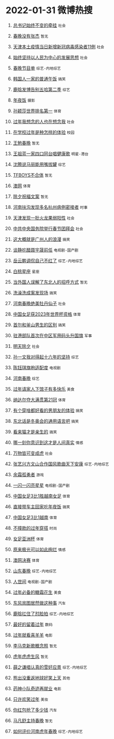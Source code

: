 # 2022-01-31 微博热搜 
1. [总书记始终不变的牵挂](https://m.weibo.cn/search?containerid=100103type%3D1%26t%3D10%26q%3D%23%E6%80%BB%E4%B9%A6%E8%AE%B0%E5%A7%8B%E7%BB%88%E4%B8%8D%E5%8F%98%E7%9A%84%E7%89%B5%E6%8C%82%23&isnewpage=1&extparam=seat%3D1%26pos%3D0%26dgr%3D0%26c_type%3D51%26filter_type%3Drealtimehot%26cate%3D10103%26display_time%3D1643584310%26pre_seqid%3D16435843104000251726361&luicode=10000011&lfid=106003type%3D25%26t%3D3%26disable_hot%3D1%26filter_type%3Drealtimehot) `社会` 

2. [春晚没有张杰](https://m.weibo.cn/search?containerid=100103type%3D1%26t%3D10%26q%3D%E6%98%A5%E6%99%9A%E6%B2%A1%E6%9C%89%E5%BC%A0%E6%9D%B0&isnewpage=1&extparam=seat%3D1%26lcate%3D5001%26filter_type%3Drealtimehot%26dgr%3D0%26cate%3D0%26pos%3D0%26realpos%3D1%26flag%3D0%26c_type%3D31%26display_time%3D1643584310%26pre_seqid%3D16435843104000251726361&luicode=10000011&lfid=106003type%3D25%26t%3D3%26disable_hot%3D1%26filter_type%3Drealtimehot) `暂无` 

3. [天津本土疫情当日新增新冠病毒感染者11例](https://m.weibo.cn/search?containerid=100103type%3D1%26t%3D10%26q%3D%23%E5%A4%A9%E6%B4%A5%E6%9C%AC%E5%9C%9F%E7%96%AB%E6%83%85%E5%BD%93%E6%97%A5%E6%96%B0%E5%A2%9E%E6%96%B0%E5%86%A0%E7%97%85%E6%AF%92%E6%84%9F%E6%9F%93%E8%80%8511%E4%BE%8B%23&isnewpage=1&extparam=seat%3D1%26lcate%3D5001%26filter_type%3Drealtimehot%26dgr%3D0%26cate%3D0%26pos%3D1%26realpos%3D2%26flag%3D0%26c_type%3D31%26display_time%3D1643584310%26pre_seqid%3D16435843104000251726361&luicode=10000011&lfid=106003type%3D25%26t%3D3%26disable_hot%3D1%26filter_type%3Drealtimehot) `社会` 

4. [始终坚持以人民为中心的发展思想](https://m.weibo.cn/search?containerid=100103type%3D1%26t%3D10%26q%3D%23%E5%A7%8B%E7%BB%88%E5%9D%9A%E6%8C%81%E4%BB%A5%E4%BA%BA%E6%B0%91%E4%B8%BA%E4%B8%AD%E5%BF%83%E7%9A%84%E5%8F%91%E5%B1%95%E6%80%9D%E6%83%B3%23&isnewpage=1&extparam=seat%3D1%26lcate%3D5001%26filter_type%3Drealtimehot%26dgr%3D0%26cate%3D0%26pos%3D2%26realpos%3D3%26flag%3D0%26c_type%3D31%26display_time%3D1643584310%26pre_seqid%3D16435843104000251726361&luicode=10000011&lfid=106003type%3D25%26t%3D3%26disable_hot%3D1%26filter_type%3Drealtimehot) `社会` 

5. [春晚节目单](https://m.weibo.cn/search?containerid=100103type%3D1%26t%3D10%26q%3D%23%E6%98%A5%E6%99%9A%E8%8A%82%E7%9B%AE%E5%8D%95%23&isnewpage=1&extparam=seat%3D1%26lcate%3D5001%26filter_type%3Drealtimehot%26dgr%3D0%26cate%3D0%26pos%3D3%26realpos%3D4%26flag%3D16%26c_type%3D31%26display_time%3D1643584310%26pre_seqid%3D16435843104000251726361&luicode=10000011&lfid=106003type%3D25%26t%3D3%26disable_hot%3D1%26filter_type%3Drealtimehot) `综艺-内地综艺` 

6. [韩国人一家的普通午饭](https://m.weibo.cn/search?containerid=100103type%3D1%26t%3D10%26q%3D%23%E9%9F%A9%E5%9B%BD%E4%BA%BA%E4%B8%80%E5%AE%B6%E7%9A%84%E6%99%AE%E9%80%9A%E5%8D%88%E9%A5%AD%23&isnewpage=1&extparam=seat%3D1%26lcate%3D5001%26filter_type%3Drealtimehot%26dgr%3D0%26cate%3D0%26pos%3D4%26realpos%3D5%26flag%3D0%26c_type%3D31%26display_time%3D1643584310%26pre_seqid%3D16435843104000251726361&luicode=10000011&lfid=106003type%3D25%26t%3D3%26disable_hot%3D1%26filter_type%3Drealtimehot) `搞笑` 

7. [鹿晗发博告别五哈第二季](https://m.weibo.cn/search?containerid=100103type%3D1%26t%3D10%26q%3D%23%E9%B9%BF%E6%99%97%E5%8F%91%E5%8D%9A%E5%91%8A%E5%88%AB%E4%BA%94%E5%93%88%E7%AC%AC%E4%BA%8C%E5%AD%A3%23&isnewpage=1&extparam=seat%3D1%26lcate%3D5001%26filter_type%3Drealtimehot%26dgr%3D0%26cate%3D0%26pos%3D5%26realpos%3D6%26flag%3D1%26c_type%3D31%26display_time%3D1643584310%26pre_seqid%3D16435843104000251726361&luicode=10000011&lfid=106003type%3D25%26t%3D3%26disable_hot%3D1%26filter_type%3Drealtimehot) `综艺` 

8. [年夜饭](https://m.weibo.cn/search?containerid=100103type%3D1%26t%3D10%26q%3D%E5%B9%B4%E5%A4%9C%E9%A5%AD&isnewpage=1&extparam=seat%3D1%26lcate%3D5001%26filter_type%3Drealtimehot%26dgr%3D0%26cate%3D0%26pos%3D6%26realpos%3D7%26flag%3D16%26c_type%3D31%26display_time%3D1643584310%26pre_seqid%3D16435843104000251726361&luicode=10000011&lfid=106003type%3D25%26t%3D3%26disable_hot%3D1%26filter_type%3Drealtimehot) `摄影` 

9. [孙颖莎世界排名第一](https://m.weibo.cn/search?containerid=100103type%3D1%26t%3D10%26q%3D%23%E5%AD%99%E9%A2%96%E8%8E%8E%E4%B8%96%E7%95%8C%E6%8E%92%E5%90%8D%E7%AC%AC%E4%B8%80%23&isnewpage=1&extparam=seat%3D1%26lcate%3D5001%26filter_type%3Drealtimehot%26dgr%3D0%26cate%3D0%26pos%3D7%26realpos%3D8%26flag%3D0%26c_type%3D31%26display_time%3D1643584310%26pre_seqid%3D16435843104000251726361&luicode=10000011&lfid=106003type%3D25%26t%3D3%26disable_hot%3D1%26filter_type%3Drealtimehot) `体育` 

10. [过年我想念的人也在想念我](https://m.weibo.cn/search?containerid=100103type%3D1%26t%3D10%26q%3D%23%E8%BF%87%E5%B9%B4%E6%88%91%E6%83%B3%E5%BF%B5%E7%9A%84%E4%BA%BA%E4%B9%9F%E5%9C%A8%E6%83%B3%E5%BF%B5%E6%88%91%23&isnewpage=1&extparam=seat%3D1%26lcate%3D5001%26filter_type%3Drealtimehot%26dgr%3D0%26cate%3D0%26pos%3D8%26realpos%3D9%26flag%3D0%26c_type%3D31%26display_time%3D1643584310%26pre_seqid%3D16435843104000251726361&luicode=10000011&lfid=106003type%3D25%26t%3D3%26disable_hot%3D1%26filter_type%3Drealtimehot) `社会` 

11. [在学校过年是种怎样的体验](https://m.weibo.cn/search?containerid=100103type%3D1%26t%3D10%26q%3D%23%E5%9C%A8%E5%AD%A6%E6%A0%A1%E8%BF%87%E5%B9%B4%E6%98%AF%E7%A7%8D%E6%80%8E%E6%A0%B7%E7%9A%84%E4%BD%93%E9%AA%8C%23&isnewpage=1&extparam=seat%3D1%26lcate%3D5001%26filter_type%3Drealtimehot%26dgr%3D0%26cate%3D0%26pos%3D9%26realpos%3D10%26flag%3D0%26c_type%3D31%26display_time%3D1643584310%26pre_seqid%3D16435843104000251726361&luicode=10000011&lfid=106003type%3D25%26t%3D3%26disable_hot%3D1%26filter_type%3Drealtimehot) `校园` 

12. [王勉春晚](https://m.weibo.cn/search?containerid=100103type%3D1%26t%3D10%26q%3D%E7%8E%8B%E5%8B%89%E6%98%A5%E6%99%9A&isnewpage=1&extparam=seat%3D1%26lcate%3D5001%26filter_type%3Drealtimehot%26dgr%3D0%26cate%3D0%26pos%3D10%26realpos%3D11%26flag%3D0%26c_type%3D31%26display_time%3D1643584310%26pre_seqid%3D16435843104000251726361&luicode=10000011&lfid=106003type%3D25%26t%3D3%26disable_hot%3D1%26filter_type%3Drealtimehot) `暂无` 

13. [王祖蓝一家四口同台唱健康歌](https://m.weibo.cn/search?containerid=100103type%3D1%26t%3D10%26q%3D%23%E7%8E%8B%E7%A5%96%E8%93%9D%E4%B8%80%E5%AE%B6%E5%9B%9B%E5%8F%A3%E5%90%8C%E5%8F%B0%E5%94%B1%E5%81%A5%E5%BA%B7%E6%AD%8C%23&isnewpage=1&extparam=seat%3D1%26lcate%3D5001%26filter_type%3Drealtimehot%26dgr%3D0%26cate%3D0%26pos%3D11%26realpos%3D12%26flag%3D0%26c_type%3D31%26display_time%3D1643584310%26pre_seqid%3D16435843104000251726361&luicode=10000011&lfid=106003type%3D25%26t%3D3%26disable_hot%3D1%26filter_type%3Drealtimehot) `明星-港台` 

14. [沈腾说马丽能用嘴拔罐](https://m.weibo.cn/search?containerid=100103type%3D1%26t%3D10%26q%3D%23%E6%B2%88%E8%85%BE%E8%AF%B4%E9%A9%AC%E4%B8%BD%E8%83%BD%E7%94%A8%E5%98%B4%E6%8B%94%E7%BD%90%23&isnewpage=1&extparam=seat%3D1%26lcate%3D5001%26filter_type%3Drealtimehot%26dgr%3D0%26cate%3D0%26pos%3D12%26realpos%3D13%26flag%3D0%26c_type%3D31%26display_time%3D1643584310%26pre_seqid%3D16435843104000251726361&luicode=10000011&lfid=106003type%3D25%26t%3D3%26disable_hot%3D1%26filter_type%3Drealtimehot) `综艺` 

15. [TFBOYS不合体](https://m.weibo.cn/search?containerid=100103type%3D1%26t%3D10%26q%3D%23TFBOYS%E4%B8%8D%E5%90%88%E4%BD%93%23&isnewpage=1&extparam=seat%3D1%26lcate%3D5001%26filter_type%3Drealtimehot%26dgr%3D0%26cate%3D0%26pos%3D13%26realpos%3D14%26flag%3D0%26c_type%3D31%26display_time%3D1643584310%26pre_seqid%3D16435843104000251726361&luicode=10000011&lfid=106003type%3D25%26t%3D3%26disable_hot%3D1%26filter_type%3Drealtimehot) `暂无` 

16. [澳网](https://m.weibo.cn/search?containerid=100103type%3D1%26t%3D10%26q%3D%E6%BE%B3%E7%BD%91&isnewpage=1&extparam=seat%3D1%26lcate%3D5001%26filter_type%3Drealtimehot%26dgr%3D0%26cate%3D0%26pos%3D14%26realpos%3D15%26flag%3D0%26c_type%3D31%26display_time%3D1643584310%26pre_seqid%3D16435843104000251726361&luicode=10000011&lfid=106003type%3D25%26t%3D3%26disable_hot%3D1%26filter_type%3Drealtimehot) `体育` 

17. [除夕祝福文案](https://m.weibo.cn/search?containerid=100103type%3D1%26t%3D10%26q%3D%E9%99%A4%E5%A4%95%E7%A5%9D%E7%A6%8F%E6%96%87%E6%A1%88&isnewpage=1&extparam=seat%3D1%26lcate%3D5001%26filter_type%3Drealtimehot%26dgr%3D0%26cate%3D0%26pos%3D15%26realpos%3D16%26flag%3D0%26c_type%3D31%26display_time%3D1643584310%26pre_seqid%3D16435843104000251726361&luicode=10000011&lfid=106003type%3D25%26t%3D3%26disable_hot%3D1%26filter_type%3Drealtimehot) `暂无` 

18. [河南扶沟发现多名杭州病例密接者](https://m.weibo.cn/search?containerid=100103type%3D1%26t%3D10%26q%3D%23%E6%B2%B3%E5%8D%97%E6%89%B6%E6%B2%9F%E5%8F%91%E7%8E%B0%E5%A4%9A%E5%90%8D%E6%9D%AD%E5%B7%9E%E7%97%85%E4%BE%8B%E5%AF%86%E6%8E%A5%E8%80%85%23&isnewpage=1&extparam=seat%3D1%26lcate%3D5001%26filter_type%3Drealtimehot%26dgr%3D0%26cate%3D0%26pos%3D16%26realpos%3D17%26flag%3D0%26c_type%3D31%26display_time%3D1643584310%26pre_seqid%3D16435843104000251726361&luicode=10000011&lfid=106003type%3D25%26t%3D3%26disable_hot%3D1%26filter_type%3Drealtimehot) `时事` 

19. [天津发现一批火龙果弱阳性](https://m.weibo.cn/search?containerid=100103type%3D1%26t%3D10%26q%3D%23%E5%A4%A9%E6%B4%A5%E5%8F%91%E7%8E%B0%E4%B8%80%E6%89%B9%E7%81%AB%E9%BE%99%E6%9E%9C%E5%BC%B1%E9%98%B3%E6%80%A7%23&isnewpage=1&extparam=seat%3D1%26lcate%3D5001%26filter_type%3Drealtimehot%26dgr%3D0%26cate%3D0%26pos%3D17%26realpos%3D18%26flag%3D0%26c_type%3D31%26display_time%3D1643584310%26pre_seqid%3D16435843104000251726361&luicode=10000011&lfid=106003type%3D25%26t%3D3%26disable_hot%3D1%26filter_type%3Drealtimehot) `社会` 

20. [中共中央国务院举行春节团拜会](https://m.weibo.cn/search?containerid=100103type%3D1%26t%3D10%26q%3D%23%E4%B8%AD%E5%85%B1%E4%B8%AD%E5%A4%AE%E5%9B%BD%E5%8A%A1%E9%99%A2%E4%B8%BE%E8%A1%8C%E6%98%A5%E8%8A%82%E5%9B%A2%E6%8B%9C%E4%BC%9A%23&isnewpage=1&extparam=seat%3D1%26lcate%3D5001%26filter_type%3Drealtimehot%26dgr%3D0%26cate%3D0%26pos%3D18%26realpos%3D19%26flag%3D0%26c_type%3D31%26display_time%3D1643584310%26pre_seqid%3D16435843104000251726361&luicode=10000011&lfid=106003type%3D25%26t%3D3%26disable_hot%3D1%26filter_type%3Drealtimehot) `社会` 

21. [这大概就是广州人的浪漫](https://m.weibo.cn/search?containerid=100103type%3D1%26t%3D10%26q%3D%23%E8%BF%99%E5%A4%A7%E6%A6%82%E5%B0%B1%E6%98%AF%E5%B9%BF%E5%B7%9E%E4%BA%BA%E7%9A%84%E6%B5%AA%E6%BC%AB%23&isnewpage=1&extparam=seat%3D1%26lcate%3D5001%26filter_type%3Drealtimehot%26dgr%3D0%26cate%3D0%26pos%3D19%26realpos%3D20%26flag%3D0%26c_type%3D31%26display_time%3D1643584310%26pre_seqid%3D16435843104000251726361&luicode=10000011&lfid=106003type%3D25%26t%3D3%26disable_hot%3D1%26filter_type%3Drealtimehot) `搞笑` 

22. [谈静吃醋聂宇晟前任](https://m.weibo.cn/search?containerid=100103type%3D1%26t%3D10%26q%3D%23%E8%B0%88%E9%9D%99%E5%90%83%E9%86%8B%E8%81%82%E5%AE%87%E6%99%9F%E5%89%8D%E4%BB%BB%23&isnewpage=1&extparam=seat%3D1%26lcate%3D5001%26filter_type%3Drealtimehot%26dgr%3D0%26cate%3D0%26pos%3D20%26realpos%3D21%26flag%3D1%26c_type%3D31%26display_time%3D1643584310%26pre_seqid%3D16435843104000251726361&luicode=10000011&lfid=106003type%3D25%26t%3D3%26disable_hot%3D1%26filter_type%3Drealtimehot) `电视剧-国产剧` 

23. [岳云鹏调侃自己不红了](https://m.weibo.cn/search?containerid=100103type%3D1%26t%3D10%26q%3D%23%E5%B2%B3%E4%BA%91%E9%B9%8F%E8%B0%83%E4%BE%83%E8%87%AA%E5%B7%B1%E4%B8%8D%E7%BA%A2%E4%BA%86%23&isnewpage=1&extparam=seat%3D1%26lcate%3D5001%26filter_type%3Drealtimehot%26dgr%3D0%26cate%3D0%26pos%3D21%26realpos%3D22%26flag%3D0%26c_type%3D31%26display_time%3D1643584310%26pre_seqid%3D16435843104000251726361&luicode=10000011&lfid=106003type%3D25%26t%3D3%26disable_hot%3D1%26filter_type%3Drealtimehot) `综艺-内地综艺` 

24. [白桃星座](https://m.weibo.cn/search?containerid=100103type%3D1%26t%3D10%26q%3D%23%E7%99%BD%E6%A1%83%E6%98%9F%E5%BA%A7%23&isnewpage=1&extparam=seat%3D1%26lcate%3D5001%26filter_type%3Drealtimehot%26dgr%3D0%26cate%3D0%26pos%3D22%26realpos%3D23%26flag%3D0%26c_type%3D31%26display_time%3D1643584310%26pre_seqid%3D16435843104000251726361&luicode=10000011&lfid=106003type%3D25%26t%3D3%26disable_hot%3D1%26filter_type%3Drealtimehot) `星座` 

25. [当外国人误解了东北人的招呼方式](https://m.weibo.cn/search?containerid=100103type%3D1%26t%3D10%26q%3D%E5%BD%93%E5%A4%96%E5%9B%BD%E4%BA%BA%E8%AF%AF%E8%A7%A3%E4%BA%86%E4%B8%9C%E5%8C%97%E4%BA%BA%E7%9A%84%E6%8B%9B%E5%91%BC%E6%96%B9%E5%BC%8F&isnewpage=1&extparam=seat%3D1%26lcate%3D5001%26filter_type%3Drealtimehot%26dgr%3D0%26cate%3D0%26pos%3D23%26realpos%3D24%26flag%3D0%26c_type%3D31%26display_time%3D1643584310%26pre_seqid%3D16435843104000251726361&luicode=10000011&lfid=106003type%3D25%26t%3D3%26disable_hot%3D1%26filter_type%3Drealtimehot) `暂无` 

26. [洗澡洗成案发现场](https://m.weibo.cn/search?containerid=100103type%3D1%26t%3D10%26q%3D%23%E6%B4%97%E6%BE%A1%E6%B4%97%E6%88%90%E6%A1%88%E5%8F%91%E7%8E%B0%E5%9C%BA%23&isnewpage=1&extparam=seat%3D1%26lcate%3D5001%26filter_type%3Drealtimehot%26dgr%3D0%26cate%3D0%26pos%3D24%26realpos%3D25%26flag%3D0%26c_type%3D31%26display_time%3D1643584310%26pre_seqid%3D16435843104000251726361&luicode=10000011&lfid=106003type%3D25%26t%3D3%26disable_hot%3D1%26filter_type%3Drealtimehot) `搞笑` 

27. [河南春晚绝美牡丹仙子](https://m.weibo.cn/search?containerid=100103type%3D1%26t%3D10%26q%3D%23%E6%B2%B3%E5%8D%97%E6%98%A5%E6%99%9A%E7%BB%9D%E7%BE%8E%E7%89%A1%E4%B8%B9%E4%BB%99%E5%AD%90%23&isnewpage=1&extparam=seat%3D1%26lcate%3D5001%26filter_type%3Drealtimehot%26dgr%3D0%26cate%3D0%26pos%3D25%26realpos%3D26%26flag%3D1%26c_type%3D31%26display_time%3D1643584310%26pre_seqid%3D16435843104000251726361&luicode=10000011&lfid=106003type%3D25%26t%3D3%26disable_hot%3D1%26filter_type%3Drealtimehot) `社会` 

28. [中国女足获2023年世界杯资格](https://m.weibo.cn/search?containerid=100103type%3D1%26t%3D10%26q%3D%23%E4%B8%AD%E5%9B%BD%E5%A5%B3%E8%B6%B3%E8%8E%B72023%E5%B9%B4%E4%B8%96%E7%95%8C%E6%9D%AF%E8%B5%84%E6%A0%BC%23&isnewpage=1&extparam=seat%3D1%26lcate%3D5001%26filter_type%3Drealtimehot%26dgr%3D0%26cate%3D0%26pos%3D26%26realpos%3D27%26flag%3D0%26c_type%3D31%26display_time%3D1643584310%26pre_seqid%3D16435843104000251726361&luicode=10000011&lfid=106003type%3D25%26t%3D3%26disable_hot%3D1%26filter_type%3Drealtimehot) `体育` 

29. [首尔和釜山男生的区别](https://m.weibo.cn/search?containerid=100103type%3D1%26t%3D10%26q%3D%23%E9%A6%96%E5%B0%94%E5%92%8C%E9%87%9C%E5%B1%B1%E7%94%B7%E7%94%9F%E7%9A%84%E5%8C%BA%E5%88%AB%23&isnewpage=1&extparam=seat%3D1%26lcate%3D5001%26filter_type%3Drealtimehot%26dgr%3D0%26cate%3D0%26pos%3D27%26realpos%3D28%26flag%3D0%26c_type%3D31%26display_time%3D1643584310%26pre_seqid%3D16435843104000251726361&luicode=10000011&lfid=106003type%3D25%26t%3D3%26disable_hot%3D1%26filter_type%3Drealtimehot) `搞笑` 

30. [驻港部队首次在中区军用码头升国旗](https://m.weibo.cn/search?containerid=100103type%3D1%26t%3D10%26q%3D%23%E9%A9%BB%E6%B8%AF%E9%83%A8%E9%98%9F%E9%A6%96%E6%AC%A1%E5%9C%A8%E4%B8%AD%E5%8C%BA%E5%86%9B%E7%94%A8%E7%A0%81%E5%A4%B4%E5%8D%87%E5%9B%BD%E6%97%97%23&isnewpage=1&extparam=seat%3D1%26lcate%3D5001%26filter_type%3Drealtimehot%26dgr%3D0%26cate%3D0%26pos%3D28%26realpos%3D29%26flag%3D0%26c_type%3D31%26display_time%3D1643584310%26pre_seqid%3D16435843104000251726361&luicode=10000011&lfid=106003type%3D25%26t%3D3%26disable_hot%3D1%26filter_type%3Drealtimehot) `军事` 

31. [明天除夕](https://m.weibo.cn/search?containerid=100103type%3D1%26t%3D10%26q%3D%23%E6%98%8E%E5%A4%A9%E9%99%A4%E5%A4%95%23&isnewpage=1&extparam=seat%3D1%26lcate%3D5001%26filter_type%3Drealtimehot%26dgr%3D0%26cate%3D0%26pos%3D29%26realpos%3D30%26flag%3D0%26c_type%3D31%26display_time%3D1643584310%26pre_seqid%3D16435843104000251726361&luicode=10000011&lfid=106003type%3D25%26t%3D3%26disable_hot%3D1%26filter_type%3Drealtimehot) `社会` 

32. [孙一文我对得起十六年的坚持](https://m.weibo.cn/search?containerid=100103type%3D1%26t%3D10%26q%3D%23%E5%AD%99%E4%B8%80%E6%96%87%E6%88%91%E5%AF%B9%E5%BE%97%E8%B5%B7%E5%8D%81%E5%85%AD%E5%B9%B4%E7%9A%84%E5%9D%9A%E6%8C%81%23&isnewpage=1&extparam=seat%3D1%26lcate%3D5001%26filter_type%3Drealtimehot%26dgr%3D0%26cate%3D0%26pos%3D30%26realpos%3D31%26flag%3D0%26c_type%3D31%26display_time%3D1643584310%26pre_seqid%3D16435843104000251726361&luicode=10000011&lfid=106003type%3D25%26t%3D3%26disable_hot%3D1%26filter_type%3Drealtimehot) `综艺` 

33. [陈钰琪旗袍适配度](https://m.weibo.cn/search?containerid=100103type%3D1%26t%3D10%26q%3D%23%E9%99%88%E9%92%B0%E7%90%AA%E6%97%97%E8%A2%8D%E9%80%82%E9%85%8D%E5%BA%A6%23&isnewpage=1&extparam=seat%3D1%26lcate%3D5001%26filter_type%3Drealtimehot%26dgr%3D0%26cate%3D0%26pos%3D31%26realpos%3D32%26flag%3D0%26c_type%3D31%26display_time%3D1643584310%26pre_seqid%3D16435843104000251726361&luicode=10000011&lfid=106003type%3D25%26t%3D3%26disable_hot%3D1%26filter_type%3Drealtimehot) `电视剧` 

34. [河南春晚](https://m.weibo.cn/search?containerid=100103type%3D1%26t%3D10%26q%3D%E6%B2%B3%E5%8D%97%E6%98%A5%E6%99%9A&isnewpage=1&extparam=seat%3D1%26lcate%3D5001%26filter_type%3Drealtimehot%26dgr%3D0%26cate%3D0%26pos%3D32%26realpos%3D33%26flag%3D0%26c_type%3D31%26display_time%3D1643584310%26pre_seqid%3D16435843104000251726361&luicode=10000011&lfid=106003type%3D25%26t%3D3%26disable_hot%3D1%26filter_type%3Drealtimehot) `综艺` 

35. [过年请家人下馆子有多快乐](https://m.weibo.cn/search?containerid=100103type%3D1%26t%3D10%26q%3D%23%E8%BF%87%E5%B9%B4%E8%AF%B7%E5%AE%B6%E4%BA%BA%E4%B8%8B%E9%A6%86%E5%AD%90%E6%9C%89%E5%A4%9A%E5%BF%AB%E4%B9%90%23&isnewpage=1&extparam=seat%3D1%26lcate%3D5001%26filter_type%3Drealtimehot%26dgr%3D0%26cate%3D0%26pos%3D33%26realpos%3D34%26flag%3D0%26c_type%3D31%26display_time%3D1643584310%26pre_seqid%3D16435843104000251726361&luicode=10000011&lfid=106003type%3D25%26t%3D3%26disable_hot%3D1%26filter_type%3Drealtimehot) `美食` 

36. [纳达尔夺大满贯第21冠](https://m.weibo.cn/search?containerid=100103type%3D1%26t%3D10%26q%3D%23%E7%BA%B3%E8%BE%BE%E5%B0%94%E5%A4%BA%E5%A4%A7%E6%BB%A1%E8%B4%AF%E7%AC%AC21%E5%86%A0%23&isnewpage=1&extparam=seat%3D1%26lcate%3D5001%26filter_type%3Drealtimehot%26dgr%3D0%26cate%3D0%26pos%3D34%26realpos%3D35%26flag%3D0%26c_type%3D31%26display_time%3D1643584310%26pre_seqid%3D16435843104000251726361&luicode=10000011&lfid=106003type%3D25%26t%3D3%26disable_hot%3D1%26filter_type%3Drealtimehot) `体育` 

37. [有个穿啥都好看的男朋友的体验](https://m.weibo.cn/search?containerid=100103type%3D1%26t%3D10%26q%3D%23%E6%9C%89%E4%B8%AA%E7%A9%BF%E5%95%A5%E9%83%BD%E5%A5%BD%E7%9C%8B%E7%9A%84%E7%94%B7%E6%9C%8B%E5%8F%8B%E7%9A%84%E4%BD%93%E9%AA%8C%23&isnewpage=1&extparam=seat%3D1%26lcate%3D5001%26filter_type%3Drealtimehot%26dgr%3D0%26cate%3D0%26pos%3D35%26realpos%3D36%26flag%3D0%26c_type%3D31%26display_time%3D1643584310%26pre_seqid%3D16435843104000251726361&luicode=10000011&lfid=106003type%3D25%26t%3D3%26disable_hot%3D1%26filter_type%3Drealtimehot) `搞笑` 

38. [东北话是冬奥会的通用语言吧](https://m.weibo.cn/search?containerid=100103type%3D1%26t%3D10%26q%3D%23%E4%B8%9C%E5%8C%97%E8%AF%9D%E6%98%AF%E5%86%AC%E5%A5%A5%E4%BC%9A%E7%9A%84%E9%80%9A%E7%94%A8%E8%AF%AD%E8%A8%80%E5%90%A7%23&isnewpage=1&extparam=seat%3D1%26lcate%3D5001%26filter_type%3Drealtimehot%26dgr%3D0%26cate%3D0%26pos%3D36%26realpos%3D37%26flag%3D0%26c_type%3D31%26display_time%3D1643584310%26pre_seqid%3D16435843104000251726361&luicode=10000011&lfid=106003type%3D25%26t%3D3%26disable_hot%3D1%26filter_type%3Drealtimehot) `搞笑` 

39. [看来猫才是亲生的](https://m.weibo.cn/search?containerid=100103type%3D1%26t%3D10%26q%3D%23%E7%9C%8B%E6%9D%A5%E7%8C%AB%E6%89%8D%E6%98%AF%E4%BA%B2%E7%94%9F%E7%9A%84%23&isnewpage=1&extparam=seat%3D1%26lcate%3D5001%26filter_type%3Drealtimehot%26dgr%3D0%26cate%3D0%26pos%3D37%26realpos%3D38%26flag%3D0%26c_type%3D31%26display_time%3D1643584310%26pre_seqid%3D16435843104000251726361&luicode=10000011&lfid=106003type%3D25%26t%3D3%26disable_hot%3D1%26filter_type%3Drealtimehot) `搞笑` 

40. [哪一刻你意识到这才是人间真实](https://m.weibo.cn/search?containerid=100103type%3D1%26t%3D10%26q%3D%23%E5%93%AA%E4%B8%80%E5%88%BB%E4%BD%A0%E6%84%8F%E8%AF%86%E5%88%B0%E8%BF%99%E6%89%8D%E6%98%AF%E4%BA%BA%E9%97%B4%E7%9C%9F%E5%AE%9E%23&isnewpage=1&extparam=seat%3D1%26lcate%3D5001%26filter_type%3Drealtimehot%26dgr%3D0%26cate%3D0%26pos%3D38%26realpos%3D39%26flag%3D0%26c_type%3D31%26display_time%3D1643584310%26pre_seqid%3D16435843104000251726361&luicode=10000011&lfid=106003type%3D25%26t%3D3%26disable_hot%3D1%26filter_type%3Drealtimehot) `情感` 

41. [万物皆可变成虎](https://m.weibo.cn/search?containerid=100103type%3D1%26t%3D10%26q%3D%23%E4%B8%87%E7%89%A9%E7%9A%86%E5%8F%AF%E5%8F%98%E6%88%90%E8%99%8E%23&isnewpage=1&extparam=seat%3D1%26lcate%3D5001%26filter_type%3Drealtimehot%26dgr%3D0%26cate%3D0%26pos%3D39%26realpos%3D40%26flag%3D0%26c_type%3D31%26display_time%3D1643584310%26pre_seqid%3D16435843104000251726361&luicode=10000011&lfid=106003type%3D25%26t%3D3%26disable_hot%3D1%26filter_type%3Drealtimehot) `社会` 

42. [张艺兴方文山合作国风歌曲天下安康](https://m.weibo.cn/search?containerid=100103type%3D1%26t%3D10%26q%3D%23%E5%BC%A0%E8%89%BA%E5%85%B4%E6%96%B9%E6%96%87%E5%B1%B1%E5%90%88%E4%BD%9C%E5%9B%BD%E9%A3%8E%E6%AD%8C%E6%9B%B2%E5%A4%A9%E4%B8%8B%E5%AE%89%E5%BA%B7%23&isnewpage=1&extparam=seat%3D1%26lcate%3D5001%26filter_type%3Drealtimehot%26dgr%3D0%26cate%3D0%26pos%3D40%26realpos%3D41%26flag%3D0%26c_type%3D31%26display_time%3D1643584310%26pre_seqid%3D16435843104000251726361&luicode=10000011&lfid=106003type%3D25%26t%3D3%26disable_hot%3D1%26filter_type%3Drealtimehot) `综艺-内地综艺` 

43. [余霜孤勇者](https://m.weibo.cn/search?containerid=100103type%3D1%26t%3D10%26q%3D%E4%BD%99%E9%9C%9C%E5%AD%A4%E5%8B%87%E8%80%85&isnewpage=1&extparam=seat%3D1%26lcate%3D5001%26filter_type%3Drealtimehot%26dgr%3D0%26cate%3D0%26pos%3D41%26realpos%3D42%26flag%3D0%26c_type%3D31%26display_time%3D1643584310%26pre_seqid%3D16435843104000251726361&luicode=10000011&lfid=106003type%3D25%26t%3D3%26disable_hot%3D1%26filter_type%3Drealtimehot) `游戏` 

44. [一闪一闪亮星星](https://m.weibo.cn/search?containerid=100103type%3D1%26t%3D10%26q%3D%E4%B8%80%E9%97%AA%E4%B8%80%E9%97%AA%E4%BA%AE%E6%98%9F%E6%98%9F&isnewpage=1&extparam=seat%3D1%26lcate%3D5001%26filter_type%3Drealtimehot%26dgr%3D0%26cate%3D0%26pos%3D42%26realpos%3D43%26flag%3D0%26c_type%3D31%26display_time%3D1643584310%26pre_seqid%3D16435843104000251726361&luicode=10000011&lfid=106003type%3D25%26t%3D3%26disable_hot%3D1%26filter_type%3Drealtimehot) `电视剧-国产剧` 

45. [中国女足3比1胜越南女足](https://m.weibo.cn/search?containerid=100103type%3D1%26t%3D10%26q%3D%23%E4%B8%AD%E5%9B%BD%E5%A5%B3%E8%B6%B33%E6%AF%941%E8%83%9C%E8%B6%8A%E5%8D%97%E5%A5%B3%E8%B6%B3%23&isnewpage=1&extparam=seat%3D1%26lcate%3D5001%26filter_type%3Drealtimehot%26dgr%3D0%26cate%3D0%26pos%3D43%26realpos%3D44%26flag%3D0%26c_type%3D31%26display_time%3D1643584310%26pre_seqid%3D16435843104000251726361&luicode=10000011&lfid=106003type%3D25%26t%3D3%26disable_hot%3D1%26filter_type%3Drealtimehot) `体育` 

46. [直接带车主回家吃年夜饭](https://m.weibo.cn/search?containerid=100103type%3D1%26t%3D10%26q%3D%23%E7%9B%B4%E6%8E%A5%E5%B8%A6%E8%BD%A6%E4%B8%BB%E5%9B%9E%E5%AE%B6%E5%90%83%E5%B9%B4%E5%A4%9C%E9%A5%AD%23&isnewpage=1&extparam=seat%3D1%26lcate%3D5001%26filter_type%3Drealtimehot%26dgr%3D0%26cate%3D0%26pos%3D44%26realpos%3D45%26flag%3D0%26c_type%3D31%26display_time%3D1643584310%26pre_seqid%3D16435843104000251726361&luicode=10000011&lfid=106003type%3D25%26t%3D3%26disable_hot%3D1%26filter_type%3Drealtimehot) `搞笑` 

47. [中国女足3比1越南](https://m.weibo.cn/search?containerid=100103type%3D1%26t%3D10%26q%3D%23%E4%B8%AD%E5%9B%BD%E5%A5%B3%E8%B6%B33%E6%AF%941%E8%B6%8A%E5%8D%97%23&isnewpage=1&extparam=seat%3D1%26lcate%3D5001%26filter_type%3Drealtimehot%26dgr%3D0%26cate%3D0%26pos%3D45%26realpos%3D46%26flag%3D0%26c_type%3D31%26display_time%3D1643584310%26pre_seqid%3D16435843104000251726361&luicode=10000011&lfid=106003type%3D25%26t%3D3%26disable_hot%3D1%26filter_type%3Drealtimehot) `体育` 

48. [不撞款的过年穿搭](https://m.weibo.cn/search?containerid=100103type%3D1%26t%3D10%26q%3D%23%E4%B8%8D%E6%92%9E%E6%AC%BE%E7%9A%84%E8%BF%87%E5%B9%B4%E7%A9%BF%E6%90%AD%23&isnewpage=1&extparam=seat%3D1%26lcate%3D5001%26filter_type%3Drealtimehot%26dgr%3D0%26cate%3D0%26pos%3D46%26realpos%3D47%26flag%3D0%26c_type%3D31%26display_time%3D1643584310%26pre_seqid%3D16435843104000251726361&luicode=10000011&lfid=106003type%3D25%26t%3D3%26disable_hot%3D1%26filter_type%3Drealtimehot) `时尚` 

49. [女足亚洲杯](https://m.weibo.cn/search?containerid=100103type%3D1%26t%3D10%26q%3D%E5%A5%B3%E8%B6%B3%E4%BA%9A%E6%B4%B2%E6%9D%AF&isnewpage=1&extparam=seat%3D1%26lcate%3D5001%26filter_type%3Drealtimehot%26dgr%3D0%26cate%3D0%26pos%3D47%26realpos%3D48%26flag%3D0%26c_type%3D31%26display_time%3D1643584310%26pre_seqid%3D16435843104000251726361&luicode=10000011&lfid=106003type%3D25%26t%3D3%26disable_hot%3D1%26filter_type%3Drealtimehot) `体育` 

50. [原来极光可以如此绚烂](https://m.weibo.cn/search?containerid=100103type%3D1%26t%3D10%26q%3D%23%E5%8E%9F%E6%9D%A5%E6%9E%81%E5%85%89%E5%8F%AF%E4%BB%A5%E5%A6%82%E6%AD%A4%E7%BB%9A%E7%83%82%23&isnewpage=1&extparam=seat%3D1%26lcate%3D5001%26filter_type%3Drealtimehot%26dgr%3D0%26cate%3D0%26pos%3D48%26realpos%3D49%26flag%3D0%26c_type%3D31%26display_time%3D1643584310%26pre_seqid%3D16435843104000251726361&luicode=10000011&lfid=106003type%3D25%26t%3D3%26disable_hot%3D1%26filter_type%3Drealtimehot) `情感` 

51. [澳网决赛](https://m.weibo.cn/search?containerid=100103type%3D1%26t%3D10%26q%3D%23%E6%BE%B3%E7%BD%91%E5%86%B3%E8%B5%9B%23&isnewpage=1&extparam=seat%3D1%26lcate%3D5001%26filter_type%3Drealtimehot%26dgr%3D0%26cate%3D0%26pos%3D49%26realpos%3D50%26flag%3D0%26c_type%3D31%26display_time%3D1643584310%26pre_seqid%3D16435843104000251726361&luicode=10000011&lfid=106003type%3D25%26t%3D3%26disable_hot%3D1%26filter_type%3Drealtimehot) `体育` 

52. [山东春晚](https://m.weibo.cn/search?containerid=100103type%3D1%26t%3D10%26q%3D%E5%B1%B1%E4%B8%9C%E6%98%A5%E6%99%9A&isnewpage=1&extparam=seat%3D1%26lcate%3D5001%26filter_type%3Drealtimehot%26dgr%3D0%26cate%3D0%26pos%3D40%26realpos%3D41%26flag%3D0%26c_type%3D31%26display_time%3D1643580686%26pre_seqid%3D16435806861460340149397&luicode=10000011&lfid=106003type%3D25%26t%3D3%26disable_hot%3D1%26filter_type%3Drealtimehot) `综艺-内地综艺` 

53. [人世间](https://m.weibo.cn/search?containerid=100103type%3D1%26t%3D10%26q%3D%E4%BA%BA%E4%B8%96%E9%97%B4&isnewpage=1&extparam=seat%3D1%26lcate%3D5001%26filter_type%3Drealtimehot%26dgr%3D0%26cate%3D0%26pos%3D41%26realpos%3D42%26flag%3D1%26c_type%3D31%26display_time%3D1643580686%26pre_seqid%3D16435806861460340149397&luicode=10000011&lfid=106003type%3D25%26t%3D3%26disable_hot%3D1%26filter_type%3Drealtimehot) `电视剧-国产剧` 

54. [过年必备的糖霜花生](https://m.weibo.cn/search?containerid=100103type%3D1%26t%3D10%26q%3D%23%E8%BF%87%E5%B9%B4%E5%BF%85%E5%A4%87%E7%9A%84%E7%B3%96%E9%9C%9C%E8%8A%B1%E7%94%9F%23&isnewpage=1&extparam=seat%3D1%26lcate%3D5001%26filter_type%3Drealtimehot%26dgr%3D0%26cate%3D0%26pos%3D49%26realpos%3D50%26flag%3D0%26c_type%3D31%26display_time%3D1643580686%26pre_seqid%3D16435806861460340149397&luicode=10000011&lfid=106003type%3D25%26t%3D3%26disable_hot%3D1%26filter_type%3Drealtimehot) `美食` 

55. [东风岚图居然做这种事](https://m.weibo.cn/search?containerid=100103type%3D1%26t%3D10%26q%3D%23%E4%B8%9C%E9%A3%8E%E5%B2%9A%E5%9B%BE%E5%B1%85%E7%84%B6%E5%81%9A%E8%BF%99%E7%A7%8D%E4%BA%8B%23&isnewpage=1&extparam=seat%3D1%26lcate%3D5001%26filter_type%3Drealtimehot%26dgr%3D0%26cate%3D0%26topic_ad%3D1%26pos%3D6%26c_type%3D31%26adid%3D146569%26display_time%3D1643576995%26pre_seqid%3D1643576995770020592341&luicode=10000011&lfid=106003type%3D25%26t%3D3%26disable_hot%3D1%26filter_type%3Drealtimehot) `汽车` 

56. [鹿晗扛住了怼脸拍](https://m.weibo.cn/search?containerid=100103type%3D1%26t%3D10%26q%3D%23%E9%B9%BF%E6%99%97%E6%89%9B%E4%BD%8F%E4%BA%86%E6%80%BC%E8%84%B8%E6%8B%8D%23&isnewpage=1&extparam=seat%3D1%26lcate%3D5001%26filter_type%3Drealtimehot%26dgr%3D0%26cate%3D0%26pos%3D41%26realpos%3D41%26flag%3D0%26c_type%3D31%26display_time%3D1643576995%26pre_seqid%3D1643576995770020592341&luicode=10000011&lfid=106003type%3D25%26t%3D3%26disable_hot%3D1%26filter_type%3Drealtimehot) `综艺-内地综艺` 

57. [最好的留着过年](https://m.weibo.cn/search?containerid=100103type%3D1%26t%3D10%26q%3D%23%E6%9C%80%E5%A5%BD%E7%9A%84%E7%95%99%E7%9D%80%E8%BF%87%E5%B9%B4%23&isnewpage=1&extparam=seat%3D1%26lcate%3D5001%26filter_type%3Drealtimehot%26dgr%3D0%26cate%3D0%26topic_ad%3D1%26pos%3D3%26c_type%3D31%26adid%3D145975%26display_time%3D1643573558%26pre_seqid%3D1643573557979031924257&luicode=10000011&lfid=106003type%3D25%26t%3D3%26disable_hot%3D1%26filter_type%3Drealtimehot) `数码` 

58. [过年就看喜羊羊](https://m.weibo.cn/search?containerid=100103type%3D1%26t%3D10%26q%3D%23%E8%BF%87%E5%B9%B4%E5%B0%B1%E7%9C%8B%E5%96%9C%E7%BE%8A%E7%BE%8A%23&isnewpage=1&extparam=seat%3D1%26lcate%3D5001%26filter_type%3Drealtimehot%26dgr%3D0%26cate%3D0%26topic_ad%3D1%26pos%3D7%26c_type%3D31%26adid%3D146521%26display_time%3D1643573558%26pre_seqid%3D1643573557979031924257&luicode=10000011&lfid=106003type%3D25%26t%3D3%26disable_hot%3D1%26filter_type%3Drealtimehot) `电影` 

59. [李马克新歌概念照](https://m.weibo.cn/search?containerid=100103type%3D1%26t%3D10%26q%3D%E6%9D%8E%E9%A9%AC%E5%85%8B%E6%96%B0%E6%AD%8C%E6%A6%82%E5%BF%B5%E7%85%A7&isnewpage=1&extparam=seat%3D1%26lcate%3D5001%26filter_type%3Drealtimehot%26dgr%3D0%26cate%3D0%26pos%3D40%26realpos%3D41%26flag%3D1%26c_type%3D31%26display_time%3D1643569764%26pre_seqid%3D1643569764272013489205&luicode=10000011&lfid=106003type%3D25%26t%3D3%26disable_hot%3D1%26filter_type%3Drealtimehot) `暂无` 

60. [虎年虎虎生风](https://m.weibo.cn/search?containerid=100103type%3D1%26t%3D10%26q%3D%E8%99%8E%E5%B9%B4%E8%99%8E%E8%99%8E%E7%94%9F%E9%A3%8E&isnewpage=1&extparam=seat%3D1%26lcate%3D5001%26filter_type%3Drealtimehot%26dgr%3D0%26cate%3D0%26pos%3D49%26realpos%3D50%26flag%3D0%26c_type%3D31%26display_time%3D1643569764%26pre_seqid%3D1643569764272013489205&luicode=10000011&lfid=106003type%3D25%26t%3D3%26disable_hot%3D1%26filter_type%3Drealtimehot) `暂无` 

61. [薛之谦唱认真的雪好应景](https://m.weibo.cn/search?containerid=100103type%3D1%26t%3D10%26q%3D%23%E8%96%9B%E4%B9%8B%E8%B0%A6%E5%94%B1%E8%AE%A4%E7%9C%9F%E7%9A%84%E9%9B%AA%E5%A5%BD%E5%BA%94%E6%99%AF%23&isnewpage=1&extparam=seat%3D1%26lcate%3D5001%26filter_type%3Drealtimehot%26dgr%3D0%26cate%3D0%26pos%3D34%26realpos%3D33%26flag%3D0%26c_type%3D31%26display_time%3D1643566391%26pre_seqid%3D1643566391170031924252&luicode=10000011&lfid=106003type%3D25%26t%3D3%26disable_hot%3D1%26filter_type%3Drealtimehot) `综艺-内地综艺` 

62. [熊出没重返地球好笑上天](https://m.weibo.cn/search?containerid=100103type%3D1%26t%3D10%26q%3D%23%E7%86%8A%E5%87%BA%E6%B2%A1%E9%87%8D%E8%BF%94%E5%9C%B0%E7%90%83%E5%A5%BD%E7%AC%91%E4%B8%8A%E5%A4%A9%23&isnewpage=1&extparam=seat%3D1%26lcate%3D5001%26filter_type%3Drealtimehot%26dgr%3D0%26cate%3D0%26topic_ad%3D1%26pos%3D7%26c_type%3D31%26adid%3D146453%26display_time%3D1643562764%26pre_seqid%3D1643562764128025003356&luicode=10000011&lfid=106003type%3D25%26t%3D3%26disable_hot%3D1%26filter_type%3Drealtimehot) `其他` 

63. [药神小队奇迹再就业](https://m.weibo.cn/search?containerid=100103type%3D1%26t%3D10%26q%3D%23%E8%8D%AF%E7%A5%9E%E5%B0%8F%E9%98%9F%E5%A5%87%E8%BF%B9%E5%86%8D%E5%B0%B1%E4%B8%9A%23&isnewpage=1&extparam=seat%3D1%26lcate%3D5001%26filter_type%3Drealtimehot%26dgr%3D0%26cate%3D0%26pos%3D43%26realpos%3D42%26flag%3D0%26c_type%3D31%26display_time%3D1643562764%26pre_seqid%3D1643562764128025003356&luicode=10000011&lfid=106003type%3D25%26t%3D3%26disable_hot%3D1%26filter_type%3Drealtimehot) `电影` 

64. [只许欢笑过年](https://m.weibo.cn/search?containerid=100103type%3D1%26t%3D10%26q%3D%23%E5%8F%AA%E8%AE%B8%E6%AC%A2%E7%AC%91%E8%BF%87%E5%B9%B4%23&isnewpage=1&extparam=seat%3D1%26lcate%3D5001%26filter_type%3Drealtimehot%26dgr%3D0%26cate%3D0%26topic_ad%3D1%26pos%3D3%26c_type%3D31%26adid%3D146689%26display_time%3D1643559385%26pre_seqid%3D164355938525101122735&luicode=10000011&lfid=106003type%3D25%26t%3D3%26disable_hot%3D1%26filter_type%3Drealtimehot) `美妆` 

65. [你红包抢了多少钱](https://m.weibo.cn/search?containerid=100103type%3D1%26t%3D10%26q%3D%23%E4%BD%A0%E7%BA%A2%E5%8C%85%E6%8A%A2%E4%BA%86%E5%A4%9A%E5%B0%91%E9%92%B1%23&isnewpage=1&extparam=seat%3D1%26lcate%3D5001%26filter_type%3Drealtimehot%26dgr%3D0%26cate%3D0%26topic_ad%3D1%26pos%3D7%26c_type%3D31%26adid%3D146825%26display_time%3D1643559385%26pre_seqid%3D164355938525101122735&luicode=10000011&lfid=106003type%3D25%26t%3D3%26disable_hot%3D1%26filter_type%3Drealtimehot) `汽车` 

66. [马凡舒主持春晚](https://m.weibo.cn/search?containerid=100103type%3D1%26t%3D10%26q%3D%E9%A9%AC%E5%87%A1%E8%88%92%E4%B8%BB%E6%8C%81%E6%98%A5%E6%99%9A&isnewpage=1&extparam=seat%3D1%26lcate%3D5001%26filter_type%3Drealtimehot%26dgr%3D0%26cate%3D0%26pos%3D8%26realpos%3D7%26flag%3D0%26c_type%3D31%26display_time%3D1643559385%26pre_seqid%3D164355938525101122735&luicode=10000011&lfid=106003type%3D25%26t%3D3%26disable_hot%3D1%26filter_type%3Drealtimehot) `暂无` 

67. [如何评价河南虎年春晚](https://m.weibo.cn/search?containerid=100103type%3D1%26t%3D10%26q%3D%23%E5%A6%82%E4%BD%95%E8%AF%84%E4%BB%B7%E6%B2%B3%E5%8D%97%E8%99%8E%E5%B9%B4%E6%98%A5%E6%99%9A%23&isnewpage=1&extparam=seat%3D1%26lcate%3D5001%26filter_type%3Drealtimehot%26dgr%3D0%26cate%3D0%26pos%3D44%26realpos%3D43%26flag%3D0%26c_type%3D31%26display_time%3D1643559385%26pre_seqid%3D164355938525101122735&luicode=10000011&lfid=106003type%3D25%26t%3D3%26disable_hot%3D1%26filter_type%3Drealtimehot) `综艺-内地综艺` 
